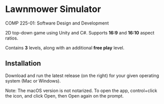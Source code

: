 # Lawnmower Simulator

COMP 225-01: Software Design and Development

2D top-down game using Unity and C#. Supports **16:9** and **16:10** aspect ratios.

Contains **3** levels, along with an additional **free play** level. 

## Installation
Download and run the latest release (on the right) for your given operating system (Mac or Windows).

Note: The macOS version is not notarized. To open the app, control+click the icon, and click Open, then Open again on the prompt.

